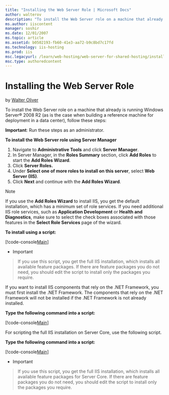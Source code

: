 ```yaml
---
title: "Installing the Web Server Role | Microsoft Docs"
author: walterov
description: "To install the Web Server role on a machine that already is running Windows Server ® 2008 R2 (as is the case when building a reference machine for deployment..."
ms.author: iiscontent
manager: soshir
ms.date: 12/01/2007
ms.topic: article
ms.assetid: b0502193-fb60-41e3-aa72-b9c8bd7c17fd
ms.technology: iis-hosting
ms.prod: iis
msc.legacyurl: /learn/web-hosting/web-server-for-shared-hosting/installing-the-web-server-role
msc.type: authoredcontent
---
```

Installing the Web Server Role
====================
by [Walter Oliver](https://github.com/walterov)

To install the Web Server role on a machine that already is running Windows Server® 2008 R2 (as is the case when building a reference machine for deployment in a data center), follow these steps:

**Important**: Run these steps as an administrator.

**To install the Web Server role using Server Manager**

1. Navigate to **Administrative Tools** and click **Server Manager**.
2. In Server Manager, in the **Roles Summary** section, click **Add Roles** to start the **Add Roles Wizard**.
3. Click **Server Roles.**
4. Under **Select one of more roles to install on this server**, select **Web Server (IIS)**.
5. Click **Next** and continue with the **Add Roles Wizard**.

> [!NOTE]
> If you use the **Add Roles Wizard** to install IIS, you get the default installation, which has a minimum set of role services. If you need additional IIS role services, such as **Application Development** or **Health and Diagnostics**, make sure to select the check boxes associated with those features in the **Select Role Services** page of the wizard.

**To install using a script:** 

[!code-console[Main](installing-the-web-server-role/samples/sample1.cmd)]

- > [!IMPORTANT]
 > If you use this script, you get the full IIS installation, which installs all available feature packages. If there are feature packages you do not need, you should edit the script to install only the packages you require.

If you want to install IIS components that rely on the .NET Framework, you must first install the .NET Framework. The components that rely on the .NET Framework will not be installed if the .NET Framework is not already installed.

**Type the following command into a script:** 

[!code-console[Main](installing-the-web-server-role/samples/sample2.cmd)]

For scripting the full IIS installation on Server Core, use the following script.

**Type the following command into a script:** 

[!code-console[Main](installing-the-web-server-role/samples/sample3.cmd)]

- > [!IMPORTANT]
 > If you use this script, you get the full IIS installation, which installs all available feature packages for Server Core. If there are feature packages you do not need, you should edit the script to install only the packages you require.